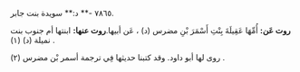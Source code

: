 ٧٨٦٥ -** د:** سويدة بنت جابر.

**روت عَن:** أُمِّهَا عَقِيلَةَ بِنْتِ أَسْمَرَ بْنِ مضرس (د) ، عَن أبيها.**روت عنها:** ابنتها أم جنوب بنت نميلة (د) (١) .

روى لها أبو داود. وقد كتبنا حديثها فِي ترجمة أسمر بْن مضرس (٢) .